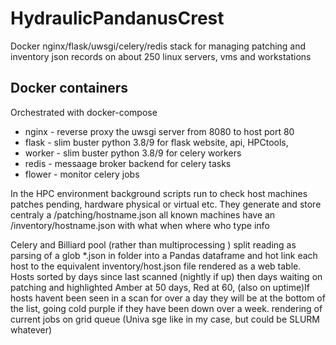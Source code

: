 # HydraulicPandanusCrest

Docker nginx/flask/uwsgi/celery/redis stack for managing patching and inventory json records on about 250 linux servers, vms and workstations

## Docker containers

Orchestrated with docker-compose

- nginx - reverse proxy the uwsgi server from 8080 to host port 80
- flask - slim buster python 3.8/9 for flask website, api, HPCtools,
- worker - slim buster python 3.8/9 for celery workers
- redis - messaage broker backend for celery tasks
- flower - monitor celery jobs

In the HPC environment background scripts run to check host machines patches pending, hardware physical or virtual etc. They generate and store centraly  a /patching/hostname.json
all known machines have an /inventory/hostname.json with what when where who type info

Celery and Billiard pool (rather than multiprocessing ) split reading as parsing of a glob  *.json in folder into a Pandas dataframe and hot link each host to the equivalent inventory/host.json file rendered as a web table. Hosts sorted by days since last scanned (nightly if up) then days waiting on patching and highlighted Amber at 50 days, Red at 60, (also on uptime)If hosts havent been seen in a scan for over a day they will be at the bottom of the list, going cold purple if they have been down over a week.
rendering of current jobs on grid queue (Univa sge like in my case, but could be SLURM whatever)
